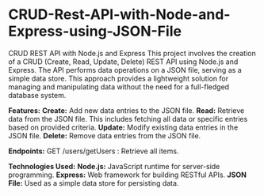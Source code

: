 # CRUD-Rest-API-with-Node-and-Express-using-JSON-File

CRUD REST API with Node.js and Express
This project involves the creation of a CRUD (Create, Read, Update, Delete) REST API using Node.js and Express. The API performs data operations on a JSON file, serving as a simple data store. This approach provides a lightweight solution for managing and manipulating data without the need for a full-fledged database system.

**Features:**
**Create:** Add new data entries to the JSON file.
**Read:** Retrieve data from the JSON file. This includes fetching all data or specific entries based on provided criteria.
**Update:** Modify existing data entries in the JSON file.
**Delete:** Remove data entries from the JSON file.

**Endpoints:**
GET /users/getUsers : Retrieve all items.

**Technologies Used:**
**Node.js:** JavaScript runtime for server-side programming.
**Express:** Web framework for building RESTful APIs.
**JSON File:** Used as a simple data store for persisting data.

